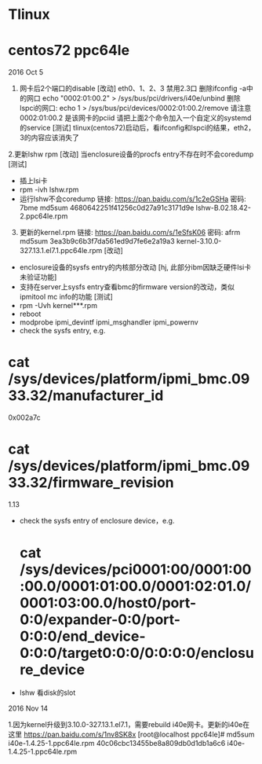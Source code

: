 # Tlinux
# centos72 ppc64le
2016 Oct 5

1. 网卡后2个端口的disable
[改动]
 eth0、1、2、3 禁用2.3口
删除ifconfig -a中的网口
 echo "0002:01:00.2" >  /sys/bus/pci/drivers/i40e/unbind 
删除 lspci的网口:
 echo 1 > /sys/bus/pci/devices/0002\:01\:00.2/remove
请注意0002:01:00.2 是该网卡的pciid
请把上面2个命令加入一个自定义的systemd的service
[测试]
tlinux(centos72)启动后，看ifconfig和lspci的结果，eth2，3的内容应该消失了

2.更新lshw rpm
[改动]
当enclosure设备的procfs entry不存在时不会coredump
[测试]
 - 插上lsi卡
 - rpm -ivh lshw.rpm
 - 运行lshw不会coredump
链接: https://pan.baidu.com/s/1c2eGSHa 密码: 7bme
md5sum 4680642251f41256c0d27a91c3171d9e  lshw-B.02.18.42-2.ppc64le.rpm

3. 更新的kernel.rpm
链接: https://pan.baidu.com/s/1eSfsK06 密码: afrm
md5sum 3ea3b9c6b3f7da561ed9d7fe6e2a19a3  kernel-3.10.0-327.13.1.el7.1.ppc64le.rpm
[改动]
- enclosure设备的sysfs entry的内核部分改动 [hj, 此部分ibm因缺乏硬件lsi卡未验证功能]
- 支持在server上sysfs entry查看bmc的firmware version的改动，类似ipmitool mc info的功能
[测试]
- rpm -Uvh kernel***.rpm
- reboot
- modprobe ipmi_devintf ipmi_msghandler ipmi_powernv
- check the sysfs entry, e.g.
 # cat /sys/devices/platform/ipmi_bmc.0933.32/manufacturer_id
 0x002a7c
 # cat /sys/devices/platform/ipmi_bmc.0933.32/firmware_revision
 1.13
 - check the sysfs entry of enclosure device，e.g.
   # cat /sys/devices/pci0001:00/0001:00:00.0/0001:01:00.0/0001:02:01.0/0001:03:00.0/host0/port-0:0/expander-0:0/port-0:0:0/end_device-0:0:0/target0:0:0/0:0:0:0/enclosure_device
 - lshw 看disk的slot


2016 Nov 14

1.因为kernel升级到3.10.0-327.13.1.el7.1，需要rebuild i40e网卡。更新的i40e在这里
https://pan.baidu.com/s/1nv8SK8x
[root@localhost ppc64le]# md5sum i40e-1.4.25-1.ppc64le.rpm 
40c06cbc13455be8a809db0d1db1a6c6  i40e-1.4.25-1.ppc64le.rpm
